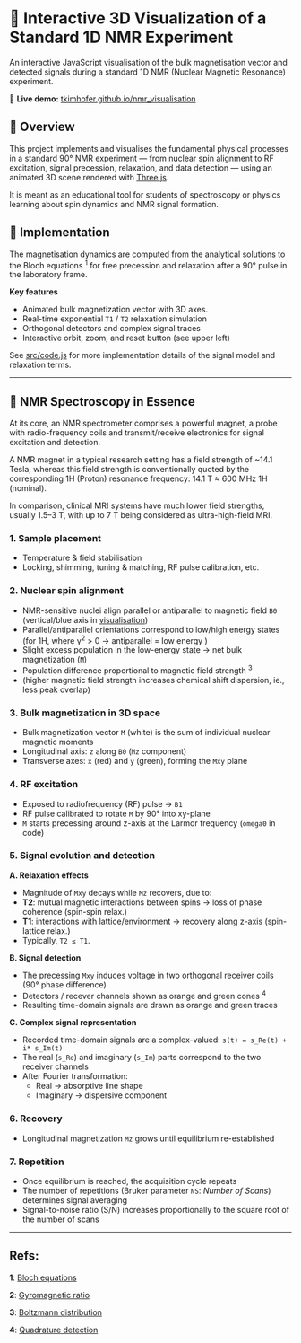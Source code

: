 # 🧲 Interactive 3D Visualization of a Standard 1D NMR Experiment

An interactive JavaScript visualisation of the bulk magnetisation vector and detected signals during a standard 1D NMR (Nuclear Magnetic Resonance) experiment. 

🔗 **Live demo:** [tkimhofer.github.io/nmr_visualisation](https://tkimhofer.github.io/nmr_visualisation/)

## 🎯 Overview
This project implements and visualises the fundamental physical processes in a standard 90° NMR experiment — from nuclear spin alignment to RF excitation, signal precession, relaxation, and data detection — using an animated 3D scene rendered with [Three.js](https://threejs.org/).

It is meant as an educational tool for students of spectroscopy or physics learning about spin dynamics and NMR signal formation.


## 🧩 Implementation

The magnetisation dynamics are computed from the analytical solutions to the Bloch equations  <sup id="bloch">1</sup> for free precession and relaxation after a 90° pulse in the laboratory frame.

**Key features**
- Animated bulk magnetization vector with 3D axes.
- Real-time exponential `T1` / `T2` relaxation simulation
- Orthogonal detectors and complex signal traces
- Interactive orbit, zoom, and reset button (see upper left)


See [src/code.js](https://github.com/tkimhofer/nmr_visualisation/blob/master/src/code.js) for more implementation details of the signal model and relaxation terms.

---

## 🧠 NMR Spectroscopy in Essence
At its core, an NMR spectrometer comprises a powerful magnet, a probe with radio-frequency coils and transmit/receive electronics for signal excitation and detection.

A NMR magnet in a typical research setting has a field strength of ~14.1 Tesla, whereas this field strength is conventionally quoted by the corresponding 1H (Proton) resonance frequency: 14.1 T ≈ 600 MHz 1H (nominal). 

In comparison, clinical MRI systems have much lower field strengths, usually 1.5–3 T, with up to 7 T being considered as ultra-high-field MRI.
 

### 1. Sample placement
- Temperature & field stabilisation
- Locking, shimming, tuning & matching, RF pulse calibration, etc.

### 2. Nuclear spin alignment
 - NMR-sensitive nuclei align parallel or antiparallel to magnetic field `B0` (vertical/blue axis in [visualisation](https://tkimhofer.github.io/nmr_visualisation/))
 - Parallel/antiparallel orientations correspond to low/high energy states (for 1H, where γ<sup id="gyro">2</sup> > 0  → antiparallel = low energy )
 - Slight excess population in the low-energy state → net bulk magnetization (`M`)
 - Population difference proportional to magnetic field strength <sup id="boltz">3</sup>
 - (higher magnetic field strength increases chemical shift dispersion, ie., less peak overlap)

### 3. Bulk magnetization in 3D space
- Bulk magnetization vector `M` (white) is the sum of individual nuclear magnetic moments  
- Longitudinal axis: `z` along `B0` (`Mz` component)
- Transverse axes: `x` (red) and `y` (green), forming the `Mxy` plane

### 4. RF excitation
- Exposed to radiofrequency (RF) pulse -> `B1`
- RF pulse calibrated to rotate `M` by 90° into xy-plane
- `M` starts precessing around z-axis at the Larmor frequency (`omega0` in code)

### 5. Signal evolution and detection

**A. Relaxation effects**
- Magnitude of `Mxy` decays while `Mz` recovers, due to: 
- **T2**: mutual magnetic interactions between spins → loss of phase coherence (spin-spin relax.)
- **T1**: interactions with lattice/environment → recovery along z-axis (spin-lattice relax.)
- Typically, `T2 ≤ T1`.

**B. Signal detection**
- The precessing `Mxy` induces voltage in two orthogonal receiver coils (90° phase difference)
- Detectors / recever channels shown as orange and green cones <sup id="quad">4</sup>
- Resulting time-domain signals are drawn as orange and green traces

**C. Complex signal representation**
- Recorded time-domain signals are a complex-valued: `s(t) = s_Re(t) + i* s_Im(t)`
- The real (`s_Re`) and imaginary (`s_Im`) parts correspond to the two receiver channels
- After Fourier transformation:
  - Real → absorptive line shape
  - Imaginary → dispersive component
 
### 6. Recovery
- Longitudinal magnetization `Mz` grows until equilibrium re-established

### 7. Repetition
- Once equilibrium is reached, the acquisition cycle repeats 
- The number of repetitions (Bruker parameter `NS`: *Number of Scans*) determines signal averaging
- Signal-to-noise ratio (S/N) increases proportionally to the square root of the number of scans

---


## Refs:
<b id="bloch">1</b>: [Bloch equations](https://chem.libretexts.org/Bookshelves/Physical_and_Theoretical_Chemistry_Textbook_Maps/Supplemental_Modules_(Physical_and_Theoretical_Chemistry)/Spectroscopy/Magnetic_Resonance_Spectroscopies/Nuclear_Magnetic_Resonance/NMR_-_Theory/Bloch_Equations)

<b id="gyro">2</b>: [Gyromagnetic ratio](https://www.kherb.io/docs/nmr_table.html)

<b id="quad">3</b>: [Boltzmann distribution](https://magnetic-resonance.org/ch/02-03.html)

<b id="quad">4</b>: [Quadrature detection](https://en.wikipedia.org/wiki/In-phase_and_quadrature_components)
